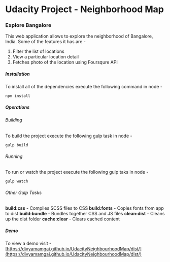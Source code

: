 # Udacity Project - Neighborhood Map
### Explore Bangalore
This web application allows to explore the neighborhood of Bangalore, India. Some of the features it has are -
1. Filter the list of locations
2. View a particular location detail
3. Fetches photo of the location using Foursqure API
##### Installation
To install all of the dependencies execute the following command in node -
```
npm install
```
##### Operations
###### Building
To build the project execute the following gulp task in node -
```
gulp build
```
###### Running
To run or watch the project execute the following gulp taks in node -
```
gulp watch
```
###### Other Gulp Tasks
**build:css** - Compiles SCSS files to CSS
**build:fonts** - Copies fonts from app to dist
**build:bundle** - Bundles together CSS and JS files
**clean:dist** - Cleans up the dist folder
**cache:clear** - Clears cached content
##### Demo
To view a demo visit - [https://divyamamgai.github.io/UdacityNeighbourhoodMap/dist/](https://divyamamgai.github.io/UdacityNeighbourhoodMap/dist/)
